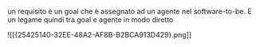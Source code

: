 un requisito è un goal che è assegnato ad un agente nel software-to-be. E un legame quindi tra goal e agente in modo diretto

![[{25425140-32EE-48A2-AF8B-B2BCA913D429}.png]]